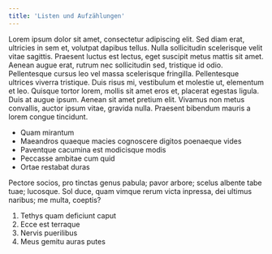 ```yaml
---
title: 'Listen und Aufzählungen'
---
```


Lorem ipsum dolor sit amet, consectetur adipiscing elit. Sed diam erat, ultricies in sem et, volutpat dapibus tellus. Nulla sollicitudin scelerisque velit vitae sagittis. Praesent luctus est lectus, eget suscipit metus mattis sit amet. Aenean augue erat, rutrum nec sollicitudin sed, tristique id odio. Pellentesque cursus leo vel massa scelerisque fringilla. Pellentesque ultrices viverra tristique. Duis risus mi, vestibulum et molestie ut, elementum et leo. Quisque tortor lorem, mollis sit amet eros et, placerat egestas ligula. Duis at augue ipsum. Aenean sit amet pretium elit. Vivamus non metus convallis, auctor ipsum vitae, gravida nulla. Praesent bibendum mauris a lorem congue tincidunt.

- Quam mirantum
- Maeandros quaeque macies cognoscere digitos poenaeque vides
- Paventque cacumina est modicisque modis
- Peccasse ambitae cum quid
- Ortae restabat duras

Pectore socios, pro tinctas genus pabula; pavor arbore; scelus albente tabe
tuae; lucosque. Sol duce, quam vimque rerum victa inpressa, dei ultimus naribus;
me multa, coeptis?

1. Tethys quam deficiunt caput
2. Ecce est terraque
3. Nervis puerilibus
4. Meus gemitu auras putes

